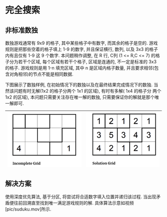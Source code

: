 # 完全搜索

## 非标准数独

数独游戏通常有 9x9 的格子, 其中某些格子中有数字, 而其余的格子是空的. 游戏规则是把那些空着的格子填上 1-9 的数字, 并且保证横行, 数列, 以及 3x3 的格子内有且仅有 1-9 这 9 个数字. 本问题稍作调整, 在 R 行, C列 (1 <= R,C <= 7) 的格子分为若干个区域, 每个区域有若干个格子, 区域是连通的, 不一定是标准的 3x3 的格子. 游戏规则是用 1-n 填充区域, 其中 n 是区域内格子数量, 并且要求相邻(包含对角相邻)的节点不能是相同数据.

下图展示了数独样例, 在初始情况下的数独以及在最终结果完成情况下的数独. 当然该问题有时无解(1x2 的格子分两个 1x1 的区域), 有时有多解( 1x4 的格子分 两个 1x2 的区域), 本问题只需要关注存在唯一解的数独, 只需要保证你的解就是那个唯一解即可.

![Incomplete Grid](../pic/incomplete-grid.jpg)|![Solution Grid](../pic/solution-grid.jpg)
--|--

## 解决方案

使用深度优先算法, 基于分区, 将尝试将合适数字填入位置并递归该过程. 当出现矛盾便往前回溯直至找到唯一满足游戏规则的解. 具体算法示意如视频[pic/suduku.mov]所示.
